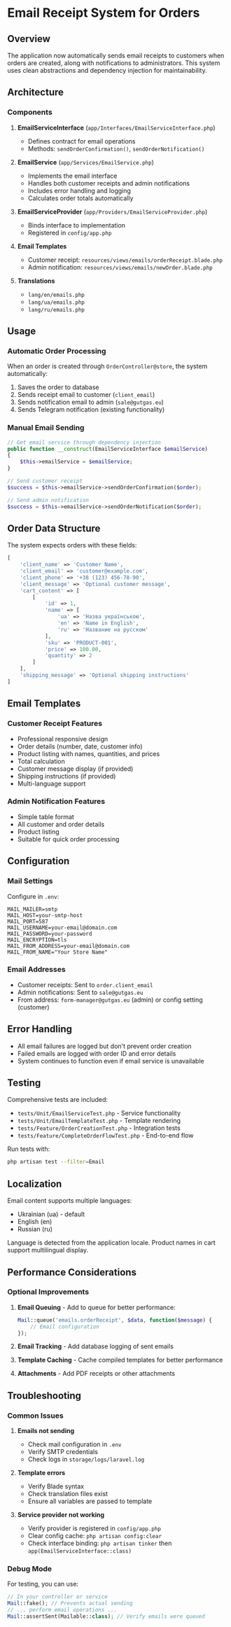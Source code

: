 # Email Receipt System for Orders

## Overview

The application now automatically sends email receipts to customers when orders are created, along with notifications to administrators. This system uses clean abstractions and dependency injection for maintainability.

## Architecture

### Components

1. **EmailServiceInterface** (`app/Interfaces/EmailServiceInterface.php`)
   - Defines contract for email operations
   - Methods: `sendOrderConfirmation()`, `sendOrderNotification()`

2. **EmailService** (`app/Services/EmailService.php`)
   - Implements the email interface
   - Handles both customer receipts and admin notifications
   - Includes error handling and logging
   - Calculates order totals automatically

3. **EmailServiceProvider** (`app/Providers/EmailServiceProvider.php`)
   - Binds interface to implementation
   - Registered in `config/app.php`

4. **Email Templates**
   - Customer receipt: `resources/views/emails/orderReceipt.blade.php`
   - Admin notification: `resources/views/emails/newOrder.blade.php`

5. **Translations**
   - `lang/en/emails.php`
   - `lang/ua/emails.php`
   - `lang/ru/emails.php`

## Usage

### Automatic Order Processing

When an order is created through `OrderController@store`, the system automatically:

1. Saves the order to database
2. Sends receipt email to customer (`client_email`)
3. Sends notification email to admin (`sale@gutgas.eu`)
4. Sends Telegram notification (existing functionality)

### Manual Email Sending

```php
// Get email service through dependency injection
public function __construct(EmailServiceInterface $emailService)
{
    $this->emailService = $emailService;
}

// Send customer receipt
$success = $this->emailService->sendOrderConfirmation($order);

// Send admin notification  
$success = $this->emailService->sendOrderNotification($order);
```

## Order Data Structure

The system expects orders with these fields:

```php
[
    'client_name' => 'Customer Name',
    'client_email' => 'customer@example.com',
    'client_phone' => '+38 (123) 456-78-90',
    'client_message' => 'Optional customer message',
    'cart_content' => [
        [
            'id' => 1,
            'name' => [
                'ua' => 'Назва українською',
                'en' => 'Name in English',
                'ru' => 'Название на русском'
            ],
            'sku' => 'PRODUCT-001',
            'price' => 100.00,
            'quantity' => 2
        ]
    ],
    'shipping_message' => 'Optional shipping instructions'
]
```

## Email Templates

### Customer Receipt Features

- Professional responsive design
- Order details (number, date, customer info)
- Product listing with names, quantities, and prices
- Total calculation
- Customer message display (if provided)
- Shipping instructions (if provided)
- Multi-language support

### Admin Notification Features

- Simple table format
- All customer and order details
- Product listing
- Suitable for quick order processing

## Configuration

### Mail Settings

Configure in `.env`:

```env
MAIL_MAILER=smtp
MAIL_HOST=your-smtp-host
MAIL_PORT=587
MAIL_USERNAME=your-email@domain.com
MAIL_PASSWORD=your-password
MAIL_ENCRYPTION=tls
MAIL_FROM_ADDRESS=your-email@domain.com
MAIL_FROM_NAME="Your Store Name"
```

### Email Addresses

- Customer receipts: Sent to `order.client_email`
- Admin notifications: Sent to `sale@gutgas.eu`
- From address: `form-manager@gutgas.eu` (admin) or config setting (customer)

## Error Handling

- All email failures are logged but don't prevent order creation
- Failed emails are logged with order ID and error details
- System continues to function even if email service is unavailable

## Testing

Comprehensive tests are included:

- `tests/Unit/EmailServiceTest.php` - Service functionality
- `tests/Unit/EmailTemplateTest.php` - Template rendering
- `tests/Feature/OrderCreationTest.php` - Integration tests
- `tests/Feature/CompleteOrderFlowTest.php` - End-to-end flow

Run tests with:
```bash
php artisan test --filter=Email
```

## Localization

Email content supports multiple languages:
- Ukrainian (ua) - default
- English (en)
- Russian (ru)

Language is detected from the application locale. Product names in cart support multilingual display.

## Performance Considerations

### Optional Improvements

1. **Email Queuing** - Add to queue for better performance:
   ```php
   Mail::queue('emails.orderReceipt', $data, function($message) {
       // Email configuration
   });
   ```

2. **Email Tracking** - Add database logging of sent emails
3. **Template Caching** - Cache compiled templates for better performance
4. **Attachments** - Add PDF receipts or other attachments

## Troubleshooting

### Common Issues

1. **Emails not sending**
   - Check mail configuration in `.env`
   - Verify SMTP credentials
   - Check logs in `storage/logs/laravel.log`

2. **Template errors**
   - Verify Blade syntax
   - Check translation files exist
   - Ensure all variables are passed to template

3. **Service provider not working**
   - Verify provider is registered in `config/app.php`
   - Clear config cache: `php artisan config:clear`
   - Check interface binding: `php artisan tinker` then `app(EmailServiceInterface::class)`

### Debug Mode

For testing, you can use:
```php
// In your controller or service
Mail::fake(); // Prevents actual sending
// ... perform email operations ...
Mail::assertSent(Mailable::class); // Verify emails were queued
```
